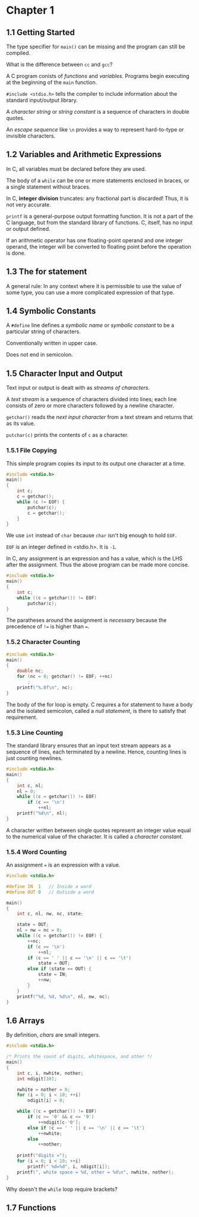 # Chapter 1

## 1.1 Getting Started

The type specifier for `main()` can be missing and the program can still be compiled.

What is the difference between `cc` and `gcc`?

A C program conists of *functions* and *variables*. Programs begin executing at the beginning of the `main` function.

`#include <stdio.h>`  tells the compiler to include information about the standard input/output library.

A *character string* or *string constant* is a sequence of characters in double quotes.

An *escape sequence* like `\n` provides a way to represent hard-to-type or invisible characters.

## 1.2 Variables and Arithmetic Expressions

In C, all variables must be declared before they are used.

The body of a `while` can be one or more statements enclosed in braces, or a single statement without braces.

In C, **integer division** truncates: any fractional part is discarded! Thus, it is not very accurate.

`printf` is a general-purpose output formatting function. It is not a part of the C language, but from the standard library of functions. C, itself, has no input or output defined.

If an arithmetic operator has one floating-point operand and one integer operand, the integer will be converted to floating point before the operation is done.

## 1.3 The for statement

A general rule: In any context where it is permissible to use the value of some type, you can use a more complicated expression of that type.

## 1.4 Symbolic Constants

A `#define` line defines a *symbolic name* or *symbolic constant* to be a particular string of characters. 

Conventionally written in upper case. 

Does not end in semicolon.

## 1.5 Character Input and Output

Text input or output is dealt with as *streams of characters*.

A *text stream* is a sequence of characters divided into lines; each line consists of zero or more characters followed by a newline character.

`getchar()` reads the *next input character* from a text stream and returns that as its value.

`putchar(c)` prints the contents of `c` as a character.

### 1.5.1 File Copying

This simple program copies its input to its output one character at a time.
```c
#include <stdio.h>
main()
{
    int c;
    c = getchar();
    while (c != EOF) {
        putchar(c);
        c = getchar();
    }
}
```
We use `int` instead of `char` because `char` isn't big enough to hold `EOF`.

`EOF` is an integer defined in <stdio.h>. It is `-1`.

In C, any assignment is an expression and has a value, which is the LHS after the assignment. Thus the above program can be made more concise.

```c
#include <stdio.h>
main()
{
    int c;
    while ((c = getchar()) != EOF)
        putchar(c);
}
```
The paratheses around the assignment is *necessary* because the precedence of `!=` is higher than `=`.

### 1.5.2 Character Counting

```c
#include <stdio.h>
main()
{
    double nc;
    for (nc = 0; getchar() != EOF; ++nc)
        ;
    printf("%.0f\n", nc);
}
```
The body of the for loop is empty. C requires a for statement to have a body and the isolated semicolon, called a *null statement*, is there to satisfy that requirement.

### 1.5.3 Line Counting

The standard library ensures that an input text stream appears as a sequence of lines, each terminated by a newline. Hence, counting lines is just counting newlines.

```c
#include <stdio.h>
main()
{
    int c, nl;
    nl = 0;
    while ((c = getchar()) != EOF)
        if (c == '\n')
            ++nl;
    printf("%d\n", nl);
}
```

A character written between single quotes represent an integer value equal to the numerical value of the character. It is called a *character constant*.

### 1.5.4 Word Counting

An assignment `=` is an expression with a value.

```c
#include <stdio.h>

#define IN  1   // Inside a word
#define OUT 0   // Outside a word

main()
{
    int c, nl, nw, nc, state;

    state = OUT;
    nl = nw = nc = 0;
    while ((c = getchar()) != EOF) {
        ++nc;
        if (c == '\n') 
            ++nl;
        if (c == ' ' || c == '\n' || c == '\t')
            state = OUT;
        else if (state == OUT) {
            state = IN;
            ++nw;
        }
    }
    printf("%d, %d, %d\n", nl, nw, nc);
}
```

## 1.6 Arrays

By definition, *chars* are small integers.

```c
#include <stdio.h>

/* Prints the count of digits, whitespace, and other */
main()
{
    int c, i, nwhite, nother;
    int ndigit[10];

    nwhite = nother = 0;
    for (i = 0; i < 10; ++i)
        ndigit[i] = 0;

    while ((c = getchar()) != EOF)
        if (c >= '0' && c <= '9')
            ++ndigit[c-'0'];
        else if (c == ' ' || c == '\n' || c == '\t')
            ++nwhite;
        else
            ++nother;
    
    printf("digits =");
    for (i = 0; i < 10; ++i)
        printf(" %d=%d", i, ndigit[i]);
    printf(", white space = %d, other = %d\n", nwhite, nother);
}
```
Why doesn't the `while` loop require brackets?

## 1.7 Functions
